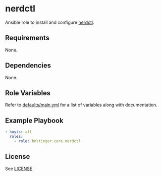 # nerdctl

Ansible role to install and configure [nerdctl](https://github.com/containerd/nerdctl).

## Requirements

None.

## Dependencies

None.

## Role Variables

Refer to [defaults/main.yml](defaults/main.yml) for a list of variables along with documentation.

## Example Playbook

```yaml
- hosts: all
  roles:
    - role: hostinger.core.nerdctl
```

## License

See [LICENSE](../../LICENSE)

